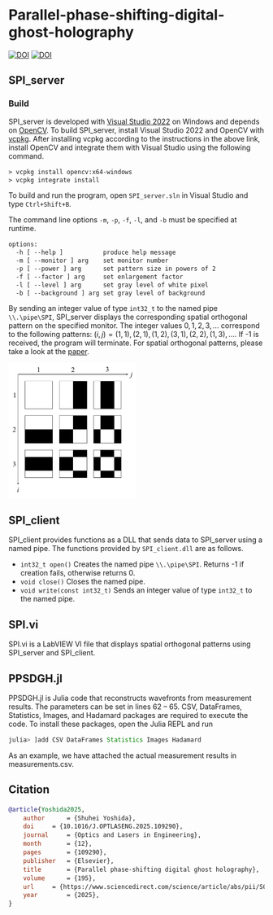 # Parallel-phase-shifting-digital-ghost-holography
[![DOI](https://img.shields.io/badge/DOI-10.1016/J.OPTLASENG.2025.109290-blue.svg)](https://doi.org/10.1016/J.OPTLASENG.2025.109290)
[![DOI](https://img.shields.io/badge/DOI-10.48550/arXiv.2505.16454-blue.svg)](https://doi.org/10.48550/arXiv.2505.16454)

## SPI_server

### Build
SPI_server is developed with [Visual Studio 2022](https://visualstudio.microsoft.com/free-developer-offers/) on Windows and depends on [OpenCV](https://opencv.org/). To build SPI_server, install Visual Studio 2022 and OpenCV with [vcpkg](https://github.com/microsoft/vcpkg). After installing vcpkg according to the instructions in the above link, install OpenCV and integrate them with Visual Studio using the following command.

```console
> vcpkg install opencv:x64-windows
> vcpkg integrate install
```

To build and run the program, open `SPI_server.sln` in Visual Studio and type `Ctrl+Shift+B`.

The command line options `-m`, `-p`, `-f`, `-l`, and `-b` must be specified at runtime.
```console
options:
  -h [ --help ]           produce help message
  -m [ --monitor ] arg    set monitor number
  -p [ --power ] arg      set pattern size in powers of 2
  -f [ --factor ] arg     set enlargement factor
  -l [ --level ] arg      set gray level of white pixel
  -b [ --background ] arg set gray level of background
```

By sending an integer value of type `int32_t` to the named pipe `\\.\pipe\SPI`, SPI_server displays the corresponding spatial orthogonal pattern on the specified monitor.
The integer values $`0, 1, 2, 3,\dots`$ correspond to the following patterns: $`(i, j) = (1, 1), (2, 1), (1, 2), (3, 1), (2, 2), (1, 3),\dots`$.
If -1 is received, the program will terminate. For spatial orthogonal patterns, please take a look at the [paper](https://arxiv.org/abs/2505.16454).

<img src="https://github.com/syoshida1983/Parallel-phase-shifting-digital-ghost-holography/blob/images/orthogonal.jpg" width="50%" />

## SPI_client
SPI_client provides functions as a DLL that sends data to SPI_server using a named pipe.
The functions provided by `SPI_client.dll` are as follows.
- `int32_t open()` Creates the named pipe `\\.\pipe\SPI`. Returns -1 if creation fails, otherwise returns 0.
- `void close()` Closes the named pipe.
- `void write(const int32_t)` Sends an integer value of type `int32_t` to the named pipe.

## SPI.vi
SPI.vi is a LabVIEW VI file that displays spatial orthogonal patterns using SPI_server and SPI_client.

## PPSDGH.jl
PPSDGH.jl is Julia code that reconstructs wavefronts from measurement results.
The parameters can be set in lines 62 – 65.
CSV, DataFrames, Statistics, Images, and Hadamard packages are required to execute the code.
To install these packages, open the Julia REPL and run

```julia
julia> ]add CSV DataFrames Statistics Images Hadamard
```

As an example, we have attached the actual measurement results in measurements.csv.

## Citation
```BibTeX
@article{Yoshida2025,
	author		= {Shuhei Yoshida},
	doi		= {10.1016/J.OPTLASENG.2025.109290},
	journal		= {Optics and Lasers in Engineering},
	month		= {12},
	pages		= {109290},
	publisher	= {Elsevier},
	title		= {Parallel phase-shifting digital ghost holography},
	volume		= {195},
	url		= {https://www.sciencedirect.com/science/article/abs/pii/S0143816625004750},
	year		= {2025},
}
```
